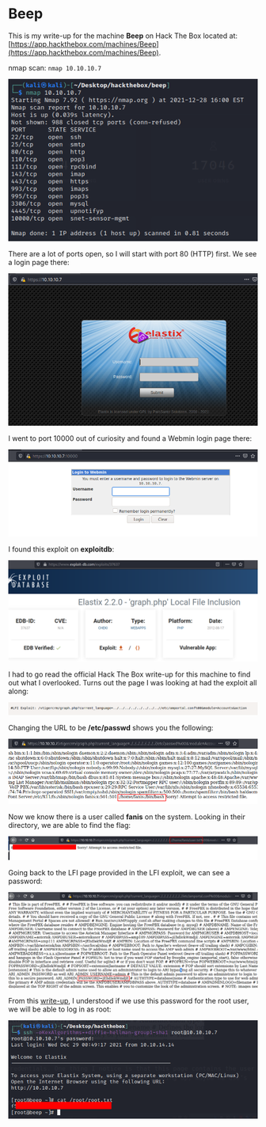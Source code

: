 # Beep

This is my write-up for the machine **Beep** on Hack The Box located at: [https://app.hackthebox.com/machines/Beep](https://app.hackthebox.com/machines/Beep).

nmap scan: `nmap 10.10.10.7`

![](<../../.gitbook/assets/image (366).png>)

There are a lot of ports open, so I will start with port 80 (HTTP) first. We see a login page there:

![](<../../.gitbook/assets/image (339).png>)

I went to port 10000 out of curiosity and found a Webmin login page there:

![](<../../.gitbook/assets/image (350).png>)

I found this exploit on **exploitdb**:

![](<../../.gitbook/assets/image (348).png>)

I had to go read the official Hack The Box write-up for this machine to find out what I overlooked. Turns out the page I was looking at had the exploit all along:

![](<../../.gitbook/assets/image (337).png>)

Changing the URL to be **/etc/passwd** shows you the following:

![](<../../.gitbook/assets/image (336).png>)

Now we know there is a user called **fanis** on the system. Looking in their directory, we are able to find the flag:

![](<../../.gitbook/assets/image (362).png>)

Going back to the LFI page provided in the LFI exploit, we can see a password:

![](<../../.gitbook/assets/image (331).png>)

From this [write-up](https://dalemazza.github.io/htb/2020/07/04/HTB-Beep-OSCP-Walkthrough.html), I understood if we use this password for the root user, we will be able to log in as root:

![](<../../.gitbook/assets/image (340).png>)

